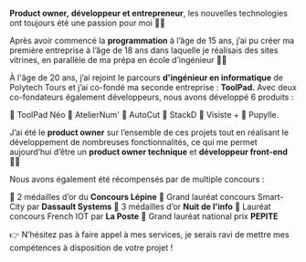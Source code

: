 **Product owner,** **développeur et entrepreneur**, les nouvelles technologies ont toujours été une passion pour moi 👨‍💻

Après avoir commencé la **programmation** à l’âge de 15 ans, j’ai pu créer ma première entreprise à l’âge de 18 ans dans laquelle je réalisais des sites vitrines, en parallèle de ma prépa en école d’ingénieur 🧑‍🎓

À l'âge de 20 ans, j’ai rejoint le parcours **d'ingénieur en informatique** de Polytech Tours et j’ai co-fondé ma seconde entreprise : **ToolPad.** Avec deux co-fondateurs également développeurs, nous avons développé 6 produits : 

  🔹 ToolPad Néo 
  🔹 AtelierNum'
  🔹 AutoCut
  🔹 StackD
  🔹 Visiste +
  🔹 Pupylle.

J’ai été le **product owner** sur l’ensemble de ces projets tout en réalisant le développement de nombreuses fonctionnalités, ce qui me permet aujourd’hui d’être un **product owner technique** et **développeur front-end** 👨‍💻


Nous avons également été récompensés par de multiple concours :

  🏅 2 médailles d’or du **Concours Lépine**
  🏅 Grand lauréat concours Smart-City par **Dassault Systems**
  🏅 3 médailles d’or **Nuit de l'info**
  🏅 Lauréat concours French IOT par **La Poste**
  🏅 Grand lauréat national prix **PEPITE**

👉 N’hésitez pas à faire appel à mes services, je serais ravi de mettre mes compétences à disposition de votre projet !
